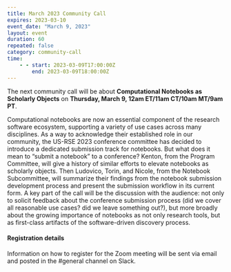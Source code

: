 ```yaml
---
title: March 2023 Community Call
expires: 2023-03-10
event_date: "March 9, 2023"
layout: event
duration: 60
repeated: false
category: community-call
time:
    - - start: 2023-03-09T17:00:00Z
        end: 2023-03-09T18:00:00Z
---
```


The next community call will be about **Computational Notebooks as Scholarly Objects** on **Thursday, March 9, 12am ET/11am CT/10am MT/9am PT**.

Computational notebooks are now an essential component of the research software ecosystem, supporting a variety of use cases across many disciplines. 
As a way to acknowledge their established role in our community, the US-RSE 2023 conference committee has decided to introduce a dedicated submission track for notebooks. 
But what does it mean to “submit a notebook” to a conference? 
Kenton, from the Program Committee, will give a history of similar efforts to elevate notebooks as scholarly objects. 
Then Ludovico, Torin, and Nicole, from the Notebook Subcommittee, will summarize their findings from the notebook submission development process and present the submission workflow in its current form. 
A key part of the call will be the discussion with the audience: not only to solicit feedback about the conference submission process (did we cover all reasonable use cases? did we leave something out?), but more broadly about the growing importance of notebooks as not only research tools, but as first-class artifacts of the software-driven discovery process.


#### Registration details
Information on how to register for the Zoom meeting will be sent via email
and posted in the #general channel on Slack.
